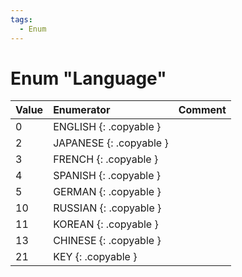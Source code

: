 ```yaml
---
tags:
  - Enum
---
```

# Enum "Language"
|Value|Enumerator|Comment|
|:--|:--|:--|
|0 |ENGLISH {: .copyable } |  |
|2 |JAPANESE {: .copyable } |  |
|3 |FRENCH {: .copyable } |  |
|4 |SPANISH {: .copyable } |  |
|5 |GERMAN {: .copyable } |  |
|10 |RUSSIAN {: .copyable } |  |
|11 |KOREAN {: .copyable } |  |
|13 |CHINESE {: .copyable } |  |
|21 |KEY {: .copyable } |  |
